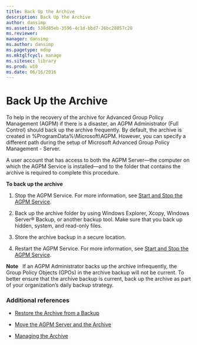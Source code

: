```yaml
---
title: Back Up the Archive
description: Back Up the Archive
author: dansimp
ms.assetid: 538d85eb-3596-4c1d-bbd7-26bc28857c28
ms.reviewer: 
manager: dansimp
ms.author: dansimp
ms.pagetype: mdop
ms.mktglfcycl: manage
ms.sitesec: library
ms.prod: w10
ms.date: 06/16/2016
---
```



# Back Up the Archive


To help in the recovery of the archive for Advanced Group Policy Management (AGPM) if there is a disaster, an AGPM Administrator (Full Control) should back up the archive frequently. By default, the archive is created in %ProgramData%\\Microsoft\\AGPM. However, you can specify a different path during the setup of Microsoft Advanced Group Policy Management - Server.

A user account that has access to both the AGPM Server—the computer on which the AGPM Service is installed—and to the folder that contains the archive is required to complete this procedure.

**To back up the archive**

1.  Stop the AGPM Service. For more information, see [Start and Stop the AGPM Service](start-and-stop-the-agpm-service-agpm40.md).

2.  Back up the archive folder by using Windows Explorer, Xcopy, Windows Server® Backup, or another backup tool. Make sure that you back up hidden, system, and read-only files.

3.  Store the archive backup in a secure location.

4.  Restart the AGPM Service. For more information, see [Start and Stop the AGPM Service](start-and-stop-the-agpm-service-agpm40.md).

**Note**  
If an AGPM Administrator backs up the archive infrequently, the Group Policy Objects (GPOs) in the archive backup will not be current. To better ensure that the archive backup is current, back up the archive as part of your organization’s daily backup strategy.

 

### Additional references

-   [Restore the Archive from a Backup](restore-the-archive-from-a-backup-agpm40.md)

-   [Move the AGPM Server and the Archive](move-the-agpm-server-and-the-archive-agpm40.md)

-   [Managing the Archive](managing-the-archive-agpm40.md)

 

 






